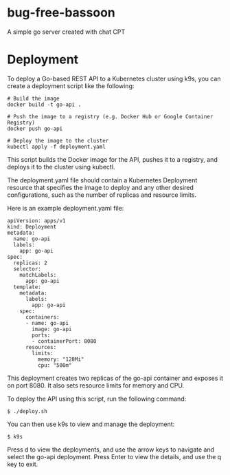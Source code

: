 # bug-free-bassoon
A simple go server created with chat CPT


# Deployment 
To deploy a Go-based REST API to a Kubernetes cluster using k9s, you can create a deployment script like the following:
```
# Build the image
docker build -t go-api .

# Push the image to a registry (e.g. Docker Hub or Google Container Registry)
docker push go-api

# Deploy the image to the cluster
kubectl apply -f deployment.yaml
```


This script builds the Docker image for the API, pushes it to a registry, and deploys it to the cluster using kubectl.

The deployment.yaml file should contain a Kubernetes Deployment resource that specifies the image to deploy and any other desired configurations, such as the number of replicas and resource limits.

Here is an example deployment.yaml file:
```
apiVersion: apps/v1
kind: Deployment
metadata:
  name: go-api
  labels:
    app: go-api
spec:
  replicas: 2
  selector:
    matchLabels:
      app: go-api
  template:
    metadata:
      labels:
        app: go-api
    spec:
      containers:
      - name: go-api
        image: go-api
        ports:
        - containerPort: 8080
      resources:
        limits:
          memory: "128Mi"
          cpu: "500m"
```
This deployment creates two replicas of the go-api container and exposes it on port 8080. It also sets resource limits for memory and CPU.

To deploy the API using this script, run the following command:

    $ ./deploy.sh

You can then use k9s to view and manage the deployment:

    $ k9s

Press d to view the deployments, and use the arrow keys to navigate and select the go-api deployment. Press Enter to view the details, and use the q key to exit.